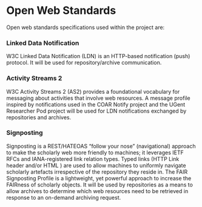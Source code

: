 
Open Web Standards
==============================

Open web standards specifications used within the project are:

### Linked Data Notification
W3C Linked Data Notification (LDN) is an HTTP-based notification (push) protocol. It will be used for repository/archive communication. 
### Activity Streams 2
W3C Activity Streams 2 (AS2) provides a foundational vocabulary for messaging about activities that involve web resources. A message profile inspired by notifications used in the COAR Notify project and the UGent Researcher Pod project will be used for LDN notifications exchanged by repositories and archives.
### Signposting
Signposting is a REST/HATEOAS “follow your nose” (navigational) approach to make the scholarly web more friendly to machines; it leverages IETF RFCs and IANA-registered link relation types. Typed links (HTTP Link header and/or HTML <link>) are used to allow machines to uniformly navigate scholarly artefacts irrespective of the repository they reside in. The FAIR Signposting Profile is a lightweight, yet powerful approach to increase the FAIRness of scholarly objects. It will be used by repositories as a means to allow archives to determine which web resources need to be retrieved in response to an on-demand archiving request.
